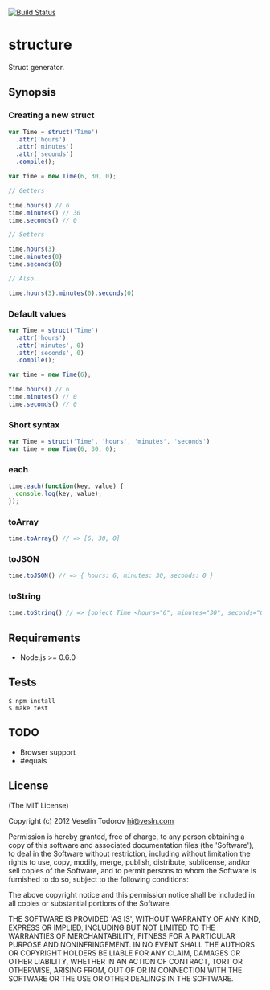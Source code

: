 [![Build Status](https://secure.travis-ci.org/vesln/structure.png)](http://travis-ci.org/vesln/structure)

# structure

Struct generator.

## Synopsis

### Creating a new struct

```js
var Time = struct('Time')
  .attr('hours')
  .attr('minutes')
  .attr('seconds')
  .compile();

var time = new Time(6, 30, 0);

// Getters

time.hours() // 6
time.minutes() // 30
time.seconds() // 0

// Setters

time.hours(3)
time.minutes(0)
time.seconds(0)

// Also..

time.hours(3).minutes(0).seconds(0)
```

### Default values

```js
var Time = struct('Time')
  .attr('hours')
  .attr('minutes', 0)
  .attr('seconds', 0)
  .compile();

var time = new Time(6);

time.hours() // 6
time.minutes() // 0
time.seconds() // 0
```

### Short syntax

```js
var Time = struct('Time', 'hours', 'minutes', 'seconds')
var time = new Time(6, 30, 0);
```

### each

```js
time.each(function(key, value) {
  console.log(key, value);
});
```

### toArray

```js
time.toArray() // => [6, 30, 0]
```

### toJSON

```js
time.toJSON() // => { hours: 6, minutes: 30, seconds: 0 }
```

### toString

```js
time.toString() // => [object Time <hours="6", minutes="30", seconds="0">]
```

## Requirements

- Node.js >= 0.6.0

## Tests

```
$ npm install
$ make test
```

## TODO

- Browser support
- #equals

## License

(The MIT License)

Copyright (c) 2012 Veselin Todorov <hi@vesln.com>

Permission is hereby granted, free of charge, to any person obtaining
a copy of this software and associated documentation files (the
'Software'), to deal in the Software without restriction, including
without limitation the rights to use, copy, modify, merge, publish,
distribute, sublicense, and/or sell copies of the Software, and to
permit persons to whom the Software is furnished to do so, subject to
the following conditions:

The above copyright notice and this permission notice shall be
included in all copies or substantial portions of the Software.

THE SOFTWARE IS PROVIDED 'AS IS', WITHOUT WARRANTY OF ANY KIND,
EXPRESS OR IMPLIED, INCLUDING BUT NOT LIMITED TO THE WARRANTIES OF
MERCHANTABILITY, FITNESS FOR A PARTICULAR PURPOSE AND NONINFRINGEMENT.
IN NO EVENT SHALL THE AUTHORS OR COPYRIGHT HOLDERS BE LIABLE FOR ANY
CLAIM, DAMAGES OR OTHER LIABILITY, WHETHER IN AN ACTION OF CONTRACT,
TORT OR OTHERWISE, ARISING FROM, OUT OF OR IN CONNECTION WITH THE
SOFTWARE OR THE USE OR OTHER DEALINGS IN THE SOFTWARE.
